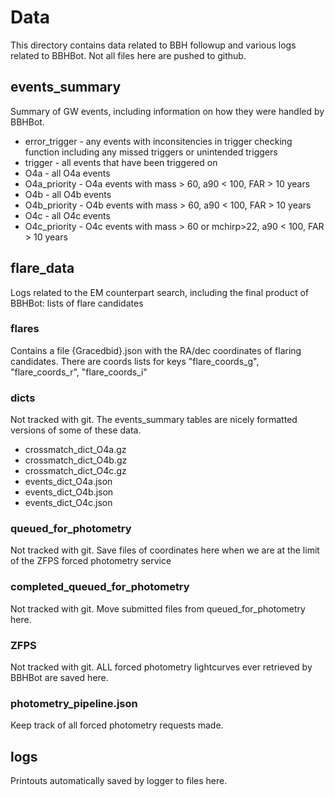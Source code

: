 # Data

This directory contains data related to BBH followup and various logs related to BBHBot. Not all files here are pushed to github.


## events_summary

Summary of GW events, including information on how they were handled by BBHBot.

- error_trigger - any events with inconsitencies in trigger checking function including any missed triggers or unintended triggers
- trigger - all events that have been triggered on
- O4a - all O4a events
- O4a_priority - O4a events with mass > 60, a90 < 100, FAR > 10 years
- O4b - all O4b events
- O4b_priority - O4b events with mass > 60, a90 < 100, FAR > 10 years
- O4c - all O4c events
- O4c_priority - O4c events with mass > 60 or mchirp>22, a90 < 100, FAR > 10 years

## flare_data

Logs related to the EM counterpart search, including the final product of BBHBot: lists of flare candidates

### flares
Contains a file {Gracedbid}.json with the RA/dec coordinates of flaring candidates. There are coords lists for keys "flare_coords_g", "flare_coords_r", "flare_coords_i"

### dicts

Not tracked with git. The events_summary tables are nicely formatted versions of some of these data.

- crossmatch_dict_O4a.gz
- crossmatch_dict_O4b.gz
- crossmatch_dict_O4c.gz
- events_dict_O4a.json
- events_dict_O4b.json
- events_dict_O4c.json

### queued_for_photometry

Not tracked with git. Save files of coordinates here when we are at the limit of the ZFPS forced photometry service

### completed_queued_for_photometry

Not tracked with git. Move submitted files from queued_for_photometry here.

### ZFPS

Not tracked with git. ALL forced photometry lightcurves ever retrieved by BBHBot are saved here.

### photometry_pipeline.json

Keep track of all forced photometry requests made.

## logs

Printouts automatically saved by logger to files here.



